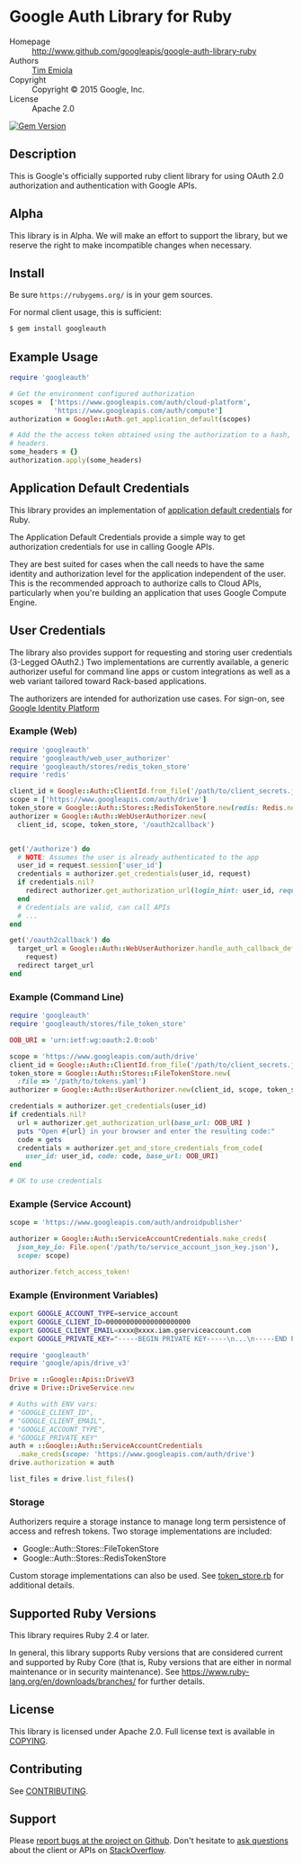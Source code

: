 # Google Auth Library for Ruby

<dl>
  <dt>Homepage</dt><dd><a href="http://www.github.com/googleapis/google-auth-library-ruby">http://www.github.com/googleapis/google-auth-library-ruby</a></dd>
  <dt>Authors</dt><dd><a href="mailto:temiola@google.com">Tim Emiola</a></dd>
  <dt>Copyright</dt><dd>Copyright © 2015 Google, Inc.</dd>
  <dt>License</dt><dd>Apache 2.0</dd>
</dl>

[![Gem Version](https://badge.fury.io/rb/googleauth.svg)](http://badge.fury.io/rb/googleauth)

## Description

This is Google's officially supported ruby client library for using OAuth 2.0
authorization and authentication with Google APIs.

## Alpha

This library is in Alpha. We will make an effort to support the library, but
we reserve the right to make incompatible changes when necessary.

## Install

Be sure `https://rubygems.org/` is in your gem sources.

For normal client usage, this is sufficient:

```bash
$ gem install googleauth
```

## Example Usage

```ruby
require 'googleauth'

# Get the environment configured authorization
scopes =  ['https://www.googleapis.com/auth/cloud-platform',
           'https://www.googleapis.com/auth/compute']
authorization = Google::Auth.get_application_default(scopes)

# Add the the access token obtained using the authorization to a hash, e.g
# headers.
some_headers = {}
authorization.apply(some_headers)

```

## Application Default Credentials

This library provides an implementation of
[application default credentials][application default credentials] for Ruby.

The Application Default Credentials provide a simple way to get authorization
credentials for use in calling Google APIs.

They are best suited for cases when the call needs to have the same identity
and authorization level for the application independent of the user. This is
the recommended approach to authorize calls to Cloud APIs, particularly when
you're building an application that uses Google Compute Engine.

## User Credentials

The library also provides support for requesting and storing user
credentials (3-Legged OAuth2.) Two implementations are currently available,
a generic authorizer useful for command line apps or custom integrations as
well as a web variant tailored toward Rack-based applications.

The authorizers are intended for authorization use cases. For sign-on,
see [Google Identity Platform](https://developers.google.com/identity/)

### Example (Web)

```ruby
require 'googleauth'
require 'googleauth/web_user_authorizer'
require 'googleauth/stores/redis_token_store'
require 'redis'

client_id = Google::Auth::ClientId.from_file('/path/to/client_secrets.json')
scope = ['https://www.googleapis.com/auth/drive']
token_store = Google::Auth::Stores::RedisTokenStore.new(redis: Redis.new)
authorizer = Google::Auth::WebUserAuthorizer.new(
  client_id, scope, token_store, '/oauth2callback')


get('/authorize') do
  # NOTE: Assumes the user is already authenticated to the app
  user_id = request.session['user_id']
  credentials = authorizer.get_credentials(user_id, request)
  if credentials.nil?
    redirect authorizer.get_authorization_url(login_hint: user_id, request: request)
  end
  # Credentials are valid, can call APIs
  # ...
end

get('/oauth2callback') do
  target_url = Google::Auth::WebUserAuthorizer.handle_auth_callback_deferred(
    request)
  redirect target_url
end
```

### Example (Command Line)

```ruby
require 'googleauth'
require 'googleauth/stores/file_token_store'

OOB_URI = 'urn:ietf:wg:oauth:2.0:oob'

scope = 'https://www.googleapis.com/auth/drive'
client_id = Google::Auth::ClientId.from_file('/path/to/client_secrets.json')
token_store = Google::Auth::Stores::FileTokenStore.new(
  :file => '/path/to/tokens.yaml')
authorizer = Google::Auth::UserAuthorizer.new(client_id, scope, token_store)

credentials = authorizer.get_credentials(user_id)
if credentials.nil?
  url = authorizer.get_authorization_url(base_url: OOB_URI )
  puts "Open #{url} in your browser and enter the resulting code:"
  code = gets
  credentials = authorizer.get_and_store_credentials_from_code(
    user_id: user_id, code: code, base_url: OOB_URI)
end

# OK to use credentials
```

### Example (Service Account)

```ruby
scope = 'https://www.googleapis.com/auth/androidpublisher'

authorizer = Google::Auth::ServiceAccountCredentials.make_creds(
  json_key_io: File.open('/path/to/service_account_json_key.json'),
  scope: scope)

authorizer.fetch_access_token!
```

### Example (Environment Variables)

```bash
export GOOGLE_ACCOUNT_TYPE=service_account
export GOOGLE_CLIENT_ID=000000000000000000000
export GOOGLE_CLIENT_EMAIL=xxxx@xxxx.iam.gserviceaccount.com
export GOOGLE_PRIVATE_KEY="-----BEGIN PRIVATE KEY-----\n...\n-----END PRIVATE KEY-----\n"
```

```ruby
require 'googleauth'
require 'google/apis/drive_v3'

Drive = ::Google::Apis::DriveV3
drive = Drive::DriveService.new

# Auths with ENV vars:
# "GOOGLE_CLIENT_ID",
# "GOOGLE_CLIENT_EMAIL",
# "GOOGLE_ACCOUNT_TYPE", 
# "GOOGLE_PRIVATE_KEY"
auth = ::Google::Auth::ServiceAccountCredentials
  .make_creds(scope: 'https://www.googleapis.com/auth/drive')
drive.authorization = auth

list_files = drive.list_files()

```

### Storage

Authorizers require a storage instance to manage long term persistence of
access and refresh tokens. Two storage implementations are included:

*   Google::Auth::Stores::FileTokenStore
*   Google::Auth::Stores::RedisTokenStore

Custom storage implementations can also be used. See
[token_store.rb](https://googleapis.dev/ruby/googleauth/latest/Google/Auth/TokenStore.html) for additional details.

## Supported Ruby Versions

This library requires Ruby 2.4 or later.

In general, this library supports Ruby versions that are considered current and
supported by Ruby Core (that is, Ruby versions that are either in normal
maintenance or in security maintenance).
See https://www.ruby-lang.org/en/downloads/branches/ for further details.

## License

This library is licensed under Apache 2.0. Full license text is
available in [COPYING][copying].

## Contributing

See [CONTRIBUTING][contributing].

## Support

Please 
[report bugs at the project on Github](https://github.com/google/google-auth-library-ruby/issues). Don't
hesitate to
[ask questions](http://stackoverflow.com/questions/tagged/google-auth-library-ruby)
about the client or APIs on [StackOverflow](http://stackoverflow.com).

[application default credentials]: https://developers.google.com/accounts/docs/application-default-credentials
[contributing]: https://github.com/googleapis/google-auth-library-ruby/tree/master/.github/CONTRIBUTING.md
[copying]: https://github.com/googleapis/google-auth-library-ruby/tree/master/COPYING 
